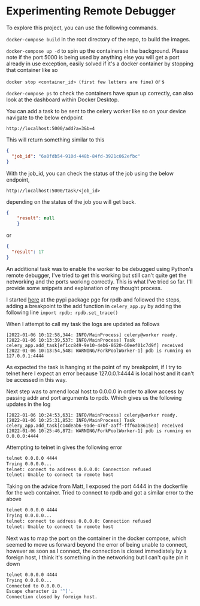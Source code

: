 # Experimenting Remote Debugger

To explore this project, you can use the following commands.

```docker-compose build``` in the root directory of the repo, to build the images.

```docker-compose up -d``` to spin up the containers in the background. Please note if the port 5000 is being used by anything else you will get a port already in use exception, easily solved if it's a docker container by stopping that container like so

```docker stop <container_id> (first few letters are fine)``` or s

```docker-compose ps``` to check the containers have spun up correctly, can also look at the dashboard within Docker Desktop.

You can add a task to be sent to the celery worker like so on your device navigate to the below endpoint

```http://localhost:5000/add?a=3&b=4```

This will return something similar to this

```json
{
  "job_id": "6a0fdb54-910d-448b-84fd-3921c062efbc"
}
```

With the job_id, you can check the status of the job using the below endpoint,

```
http://localhost:5000/task/<job_id>
```

depending on the status of the job you will get back.

```json
{
    "result": null
    }
```

or

```json
{
  "result": 17
}
```

An additional task was to enable the worker to be debugged using Python's remote debugger, I've tried to get this working but still can't quite get the networking and the ports working correctly. This is what I've tried so far. I'll provide some snippets and explanation of my thought process.

I started [here](https://pypi.org/project/rpdb/) at the pypi package pge for rpdb and followed the steps,
adding a breakpoint to the add function in ```celery_app.py``` by adding the following line
```import rpdb; rpdb.set_trace()```

When I attempt to call my task the logs are updated as follows

```
[2022-01-06 10:12:58,344: INFO/MainProcess] celery@worker ready.
[2022-01-06 10:13:39,537: INFO/MainProcess] Task celery_app.add_task[ef1cc849-9e10-4eb6-8620-60eef01c7d9f] received
[2022-01-06 10:13:54,548: WARNING/ForkPoolWorker-1] pdb is running on 127.0.0.1:4444
```

As expected the task is hanging at the point of my breakpoint, if I try to telnet here I expect an error because 127.0.0.1:4444 is local host and it can't be accessed in this way.

Next step was to amend local host to 0.0.0.0 in order to allow access by passing addr and port arguments to rpdb. Which gives us the following updates in the log

```
[2022-01-06 10:24:53,631: INFO/MainProcess] celery@worker ready.
[2022-01-06 10:25:31,853: INFO/MainProcess] Task celery_app.add_task[c14deab6-9ade-476f-aaff-fff6ab8615e3] received
[2022-01-06 10:25:46,872: WARNING/ForkPoolWorker-1] pdb is running on 0.0.0.0:4444
```

Attempting to telnet in gives the following error

```bash
telnet 0.0.0.0 4444
Trying 0.0.0.0...
telnet: connect to address 0.0.0.0: Connection refused
telnet: Unable to connect to remote host
```

Taking on the advice from Matt, I exposed the port 4444 in the dockerfile for the web container. Tried to connect to rpdb and got a similar error to the above

``` bash
telnet 0.0.0.0 4444
Trying 0.0.0.0...
telnet: connect to address 0.0.0.0: Connection refused
telnet: Unable to connect to remote host
```

Next was to map the port on the container in the docker compose, which seemed to move us forward beyond the error of being unable to connect, however as soon as I connect, the connection is closed immediately by a foreign host, I think it's something in the networking but I can't quite pin it down

``` bash
telnet 0.0.0.0 4444
Trying 0.0.0.0...
Connected to 0.0.0.0.
Escape character is '^]'.
Connection closed by foreign host.
```
